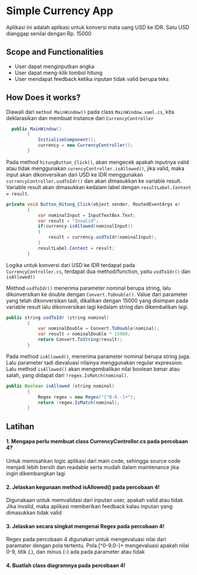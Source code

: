 ﻿# Simple Currency App
Aplikasi ini adalah aplikasi untuk konversi mata uang USD ke IDR. Satu USD dianggap senilai dengan Rp. 15000




## Scope and Functionalities
- User dapat menginputkan angka
- User dapat meng-klik tombol hitung
- User mendapat feedback ketika inputan tidak valid berupa teks



## How Does it works?
Diawali dari `method MainWindow()` pada class `MainWindow.xaml.cs`, kita deklarasikan dan membuat instance dari `CurrencyController`

```java
  public MainWindow()
        {
            InitializeComponent();
            currency = new CurrencyController();
        }
```

Pada method `hitungButton_Click()`, akan mengecek apakah inputnya valid atau tidak menggunakan `curencyController.isAllowed()`, jika valid, maka input akan dikonversikan dari USD ke IDR menggunakan `currencyController.usdToIdr()` dan akan dimasukkan ke variable result. Variable result akan dimasukkan kedalam label dengan `resultLabel.Content = result`.


```java
private void Button_Hitung_Click(object sender, RoutedEventArgs e)
        {
            var nominalInput = InputTextBox.Text;
            var result = "Invalid";
            if(currency.isAllowed(nominalInput))
            {
                result = currency.usdToIdr(nominalInput);
            }
            resultLabel.Content = result;
        }
```
Logika untuk konversi dari USD ke IDR terdapat pada `CurrencyController.cs`, terdapat dua method/function, yaitu `usdToIdr()` dan `isAllowed()`

Method `usdToIdr()` menerima parameter nominal berupa string, lalu dikonversikan ke double dengan `Convert.ToDouble()`. Value dari parameter yang telah dikonversikan tadi, dikalikan dengan 15000 yang disimpan pada variable result lalu dikonversikan lagi kedalam string dan dikembalikan lagi.

```java
public string usdToIdr (string nominal)
        {
            var nominalDouble = Convert.ToDouble(nominal);
            var result = nominalDouble * 15000;
            return Convert.ToString(result);
        }
```
Pada method `isAllowed()`, menerima parameter nominal berupa string juga. Lalu parameter tadi dievaluasi nilainya menggunakan regular expression. Lalu method `isAllowed()` akan mengembalikan nilai boolean benar atau salah, yang didapat dari `!regex.IsMatch(nominal)`.

```java
public Boolean isAllowed (string nominal)
        {
            Regex regex = new Regex("[^0-9.-]+");
            return !regex.IsMatch(nominal);
        }
```

## Latihan
#### 1. Mengapa perlu membuat class CurrencyController.cs pada percobaan 4?
Untuk memisahkan logic aplikasi dari main code, sehingga source code menjadi lebih bersih dan readable serta mudah dalam maintenance jika ingin dikembangkan lagi

#### 2. Jelaskan kegunaan method isAllowed() pada percobaan 4!
Digunakaan untuk memvalidasi dari inputan user, apakah valid atau tidak. Jika invalid, maka aplikasi memberikan feedback kalau inputan yang dimasukkan tidak valid

#### 3. Jelaskan secara singkat mengenai Regex pada percobaan 4!
Regex pada percobaan 4 digunakan untuk mengevaluasi nilai dari paramater dengan pola tertentu. Pola [^0-9.0-]+ mengevaluasi apakah nilai 0-9, titik (.), dan minus (-) ada pada parameter atau tidak

#### 4. Buatlah class diagramnya pada percobaan 4!